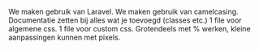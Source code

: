We maken gebruik van Laravel.
We maken gebruik van camelcasing.
Documentatie zetten bij alles wat je toevoegd (classes etc.)
1 file voor algemene css.
1 file voor custom css.
Grotendeels met % werken, kleine aanpassingen kunnen met pixels.
